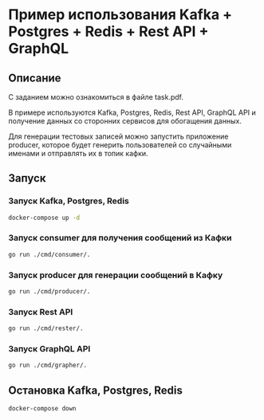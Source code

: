 # Пример использования Kafka + Postgres + Redis + Rest API + GraphQL

## Описание

С заданием можно ознакомиться в файле task.pdf.

В примере используются Kafka, Postgres, Redis, Rest API, GraphQL API и получение данных со сторонних сервисов для обогащения данных.

Для генерации тестовых записей можно запустить приложение producer, которое будет генерить пользователей со случайными именами и отправлять их в топик кафки.

## Запуск

### Запуск Kafka, Postgres, Redis

```bash
docker-compose up -d
```

### Запуск consumer для получения сообщений из Кафки

```bash
go run ./cmd/consumer/.
```

### Запуск producer для генерации сообщений в Кафку

```bash
go run ./cmd/producer/.
```

### Запуск Rest API

```bash
go run ./cmd/rester/.
```

### Запуск GraphQL API

```bash
go run ./cmd/grapher/.
```

## Остановка Kafka, Postgres, Redis

```bash
docker-compose down
```
